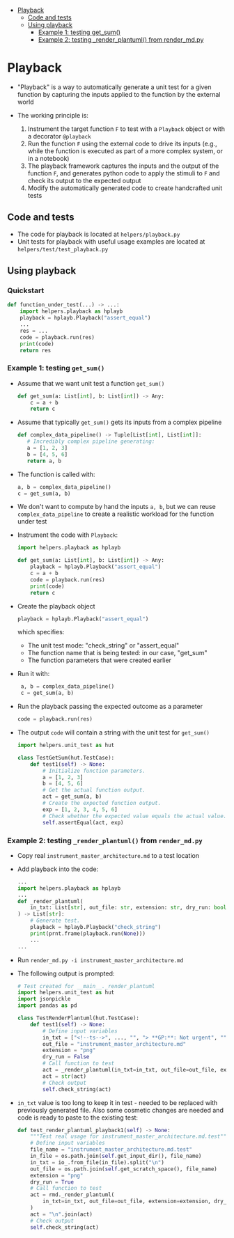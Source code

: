 <!--ts-->
   * [Playback](#playback)
      * [Code and tests](#code-and-tests)
      * [Using playback](#using-playback)
         * [Example 1: testing get_sum()](#example-1-testing-get_sum)
         * [Example 2: testing _render_plantuml() from render_md.py](#example-2-testing-_render_plantuml-from-render_mdpy)



<!--te-->

# Playback

- "Playback" is a way to automatically generate a unit test for a given function
  by capturing the inputs applied to the function by the external world

- The working principle is:
  1.  Instrument the target function `F` to test with a `Playback` object or
      with a decorator `@playback`
  2.  Run the function `F` using the external code to drive its inputs (e.g.,
      while the function is executed as part of a more complex system, or in a
      notebook)
  3.  The playback framework captures the inputs and the output of the function
      `F`, and generates python code to apply the stimuli to `F` and check its
      output to the expected output
  4.  Modify the automatically generated code to create handcrafted unit tests

## Code and tests

- The code for playback is located at `helpers/playback.py`
- Unit tests for playback with useful usage examples are located at
  `helpers/test/test_playback.py`

## Using playback

### Quickstart

```python
def function_under_test(...) -> ...:
    import helpers.playback as hplayb
    playback = hplayb.Playback("assert_equal")
    ...
    res = ...
    code = playback.run(res)
    print(code)
    return res
```

### Example 1: testing `get_sum()`

- Assume that we want unit test a function `get_sum()`

  ```python
  def get_sum(a: List[int], b: List[int]) -> Any:
      c = a + b
      return c
  ```

- Assume that typically `get_sum()` gets its inputs from a complex pipeline

  ```python
  def complex_data_pipeline() -> Tuple[List[int], List[int]]:
     # Incredibly complex pipeline generating:
     a = [1, 2, 3]
     b = [4, 5, 6]
     return a, b
  ```

- The function is called with:
  ```python
  a, b = complex_data_pipeline()
  c = get_sum(a, b)
  ```

- We don't want to compute by hand the inputs `a, b`, but we can reuse
  `complex_data_pipeline` to create a realistic workload for the function under
  test

- Instrument the code with `Playback`:

  ```python
  import helpers.playback as hplayb

  def get_sum(a: List[int], b: List[int]) -> Any:
      playback = hplayb.Playback("assert_equal")
      c = a + b
      code = playback.run(res)
      print(code)
      return c
  ```

- Create the playback object

  ```python
  playback = hplayb.Playback("assert_equal")
  ```

  which specifies:
  - The unit test mode: "check_string" or "assert_equal"
  - The function name that is being tested: in our case, "get_sum"
  - The function parameters that were created earlier

- Run it with:

  ```python
   a, b = complex_data_pipeline()
   c = get_sum(a, b)
  ```

- Run the playback passing the expected outcome as a parameter

  ```python
  code = playback.run(res)
  ```

- The output `code` will contain a string with the unit test for `get_sum()`

  ```python
  import helpers.unit_test as hut

  class TestGetSum(hut.TestCase):
      def test1(self) -> None:
          # Initialize function parameters.
          a = [1, 2, 3]
          b = [4, 5, 6]
          # Get the actual function output.
          act = get_sum(a, b)
          # Create the expected function output.
          exp = [1, 2, 3, 4, 5, 6]
          # Check whether the expected value equals the actual value.
          self.assertEqual(act, exp)
  ```

### Example 2: testing `_render_plantuml()` from `render_md.py`

- Copy real `instrument_master_architecture.md` to a test location

- Add playback into the code:

  ```python
  ...
  import helpers.playback as hplayb
  ...
  def _render_plantuml(
      in_txt: List[str], out_file: str, extension: str, dry_run: bool
  ) -> List[str]:
      # Generate test.
      playback = hplayb.Playback("check_string")
      print(prnt.frame(playback.run(None)))
      ...
  ...
  ```

- Run `render_md.py -i instrument_master_architecture.md`

- The following output is prompted:

  ```python
  # Test created for __main__._render_plantuml
  import helpers.unit_test as hut
  import jsonpickle
  import pandas as pd

  class TestRenderPlantuml(hut.TestCase):
      def test1(self) -> None:
          # Define input variables
          in_txt = ["<!--ts-->", ..., "", "> **GP:**: Not urgent", ""]
          out_file = "instrument_master_architecture.md"
          extension = "png"
          dry_run = False
          # Call function to test
          act = _render_plantuml(in_txt=in_txt, out_file=out_file, extension=extension, dry_run=dry_run)
          act = str(act)
          # Check output
          self.check_string(act)
  ```

- `in_txt` value is too long to keep it in test - needed to be replaced with previously generated file.
  Also some cosmetic changes are needed and code is ready to paste to the existing test:
  ```python
  def test_render_plantuml_playback1(self) -> None:
      """Test real usage for instrument_master_architecture.md.test"""
      # Define input variables
      file_name = "instrument_master_architecture.md.test"
      in_file = os.path.join(self.get_input_dir(), file_name)
      in_txt = io_.from_file(in_file).split("\n")
      out_file = os.path.join(self.get_scratch_space(), file_name)
      extension = "png"
      dry_run = True
      # Call function to test
      act = rmd._render_plantuml(
          in_txt=in_txt, out_file=out_file, extension=extension, dry_run=dry_run
      )
      act = "\n".join(act)
      # Check output
      self.check_string(act)
  ```
